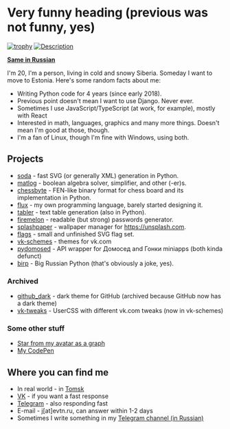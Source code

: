 # Very funny heading (previous was not funny, yes)
[![trophy](https://github-profile-trophy.vercel.app/?username=evtn&theme=darkhub)](https://github.com/ryo-ma/github-profile-trophy)
[![Description](https://github-readme-stats.vercel.app/api?username=evtn&count_private=true&show_icons=true&title_color=68f67b&bg_color=0d1117&hide_border=true&icon_color=fafafa&text_color=fafafa&include_all_commits=true)](https://github.com/anuraghazra/github-readme-stats)

**[Same in Russian](https://github.com/evtn/evtn/blob/lord/README.md)**

I'm 20, I'm a person, living in cold and snowy Siberia. Someday I want to move to Estonia.
Here's some random facts about me:

* Writing Python code for 4 years (since early 2018).
* Previous point doesn't mean I want to use Django. Never ever.
* Sometimes I use JavaScript/TypeScript (at work, for example), mostly with React
* Interested in math, languages, graphics and many more things. Doesn't mean I'm good at those, though.
* I'm a fan of Linux, though I'm fine with Windows, using both.

## Projects

* [soda](https://github.com/evtn/soda) - fast SVG (or generally XML) generation in Python.
* [matlog](https://github.com/evtn/matlog) - boolean algebra solver, simplifier, and other (-er)s.
* [chessbyte](https://github.com/evtn/chessbyte) - FEN-like binary format for chess board and its implementation in Python.
* [flux](https://vk.com/fluxbot) - my own programming language, barely started designing it.
* [tabler](https://github.com/evtn/tabler) - text table generation (also in Python).
* [firemelon](https://github.com/evtn/firemelon) - readable (but strong) passwords generator.
* [splashpaper](https://github.com/evtn/splashpaper) - wallpaper manager for https://unsplash.com.
* [flags](https://github.com/evtn/flags) - small and unfinished SVG flag set. 
* [vk-schemes](https://github.com/evtn/vk-schemes) - themes for vk.com
* [pydomosed](https://github.com/evtn/pydomosed) - API wrapper for Домосед and Гонки miniapps (both kinda defunct)
* [birp](https://github.com/evtn/birp) - Big Russian Python (that's obviously a joke, yes).

### Archived
* [github_dark](https://github.com/evtn/github-dark) - dark theme for GitHub (archived because GitHub now has a dark theme)
* [vk-tweaks](https://github.com/evtn/vk-tweaks) - UserCSS with different vk.com tweaks (now in vk-schemes)

### Some other stuff
* [Star from my avatar as a graph](https://www.desmos.com/calculator/hnvg0vkk4f)
* [My CodePen](https://codepen.io/evtn)

## Where you can find me

* In real world - in [Tomsk](https://en.wikipedia.org/wiki/Tomsk)
* [VK](https://vk.com/id197820576) - if you want a fast response
* [Telegram](https://t.me/aternative) - also responding fast
* E-mail - j\[at\]evtn.ru, can answer within 1-2 days
* Sometimes I write something in my [Telegram channel (in Russian)](https://t.me/reta_e)
